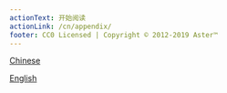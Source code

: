 ```yaml
---
actionText: 开始阅读
actionLink: /cn/appendix/
footer: CC0 Licensed | Copyright © 2012-2019 Aster™
---
```




[Chinese](/cn/appendix/)

[English](/en/appendix/)
